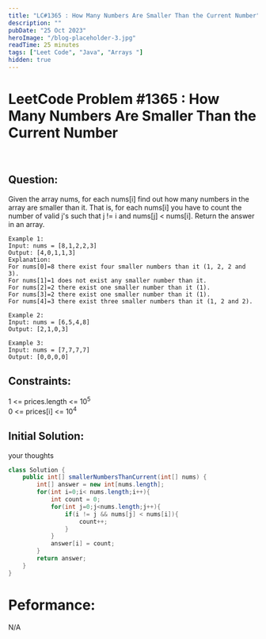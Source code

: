 ```yaml
---
title: "LC#1365 : How Many Numbers Are Smaller Than the Current Number"
description: ""
pubDate: "25 Oct 2023"
heroImage: "/blog-placeholder-3.jpg"
readTime: 25 minutes
tags: ["Leet Code", "Java", "Arrays "]
hidden: true
---
```


# <b> LeetCode Problem #1365 : How Many Numbers Are Smaller Than the Current Number</b>

<br>

## Question: <br/>

<p class="pl-6">
    Given the array nums, for each nums[i] find out how many numbers in the array are smaller than it. That is, for each nums[i] you have to count the number of valid j's such that j != i and nums[j] < nums[i].
    Return the answer in an array.
</p>
<p>

    Example 1:
    Input: nums = [8,1,2,2,3]
    Output: [4,0,1,1,3]
    Explanation:
    For nums[0]=8 there exist four smaller numbers than it (1, 2, 2 and 3).
    For nums[1]=1 does not exist any smaller number than it.
    For nums[2]=2 there exist one smaller number than it (1).
    For nums[3]=2 there exist one smaller number than it (1).
    For nums[4]=3 there exist three smaller numbers than it (1, 2 and 2).

    Example 2:
    Input: nums = [6,5,4,8]
    Output: [2,1,0,3]

    Example 3:
    Input: nums = [7,7,7,7]
    Output: [0,0,0,0]

</p>

## Constraints: <br/>

<p class="ml-6 bg-slate-300 rounded-md w-fit px-4">
1 <= prices.length <= 10<sup>5</sup> <br/>
0 <= prices[i] <= 10<sup>4</sup>
</p>

## Initial Solution:

<p class="pl-6">
    your thoughts
</p>

```java
class Solution {
    public int[] smallerNumbersThanCurrent(int[] nums) {
        int[] answer = new int[nums.length];
        for(int i=0;i< nums.length;i++){
            int count = 0;
            for(int j=0;j<nums.length;j++){
                if(i != j && nums[j] < nums[i]){
                    count++;
                }
            }
            answer[i] = count;
        }
        return answer;
    }
}
```

# Peformance:

N/A
